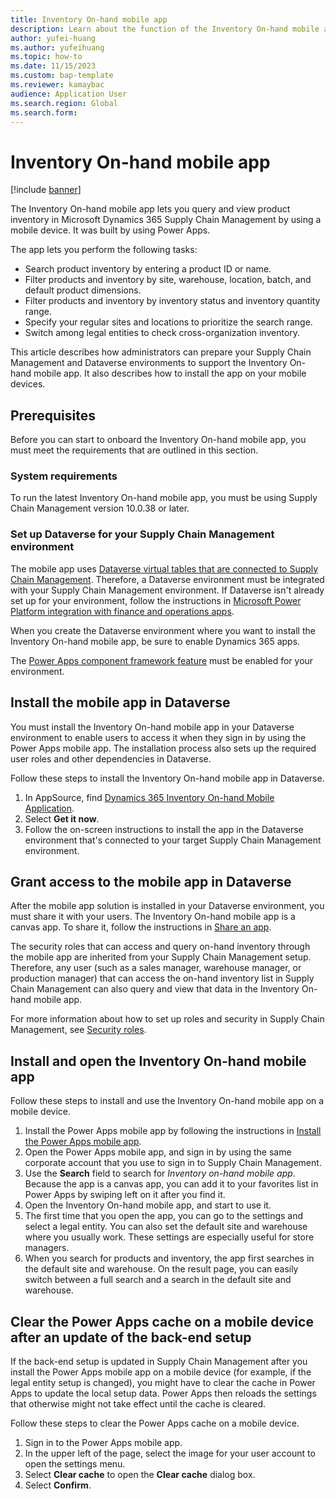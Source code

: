 ```yaml
---
title: Inventory On-hand mobile app
description: Learn about the function of the Inventory On-hand mobile app and how to onboard it, including prerequisites and system requirements.
author: yufei-huang
ms.author: yufeihuang
ms.topic: how-to
ms.date: 11/15/2023
ms.custom: bap-template
ms.reviewer: kamaybac
audience: Application User
ms.search.region: Global
ms.search.form:
---
```


# Inventory On-hand mobile app

[!include [banner](../../includes/banner.md)]

The Inventory On-hand mobile app lets you query and view product inventory in Microsoft Dynamics 365 Supply Chain Management by using a mobile device. It was built by using Power Apps.

The app lets you perform the following tasks:

- Search product inventory by entering a product ID or name.
- Filter products and inventory by site, warehouse, location, batch, and default product dimensions.
- Filter products and inventory by inventory status and inventory quantity range.
- Specify your regular sites and locations to prioritize the search range.
- Switch among legal entities to check cross-organization inventory.

This article describes how administrators can prepare your Supply Chain Management and Dataverse environments to support the Inventory On-hand mobile app. It also describes how to install the app on your mobile devices.

## Prerequisites

Before you can start to onboard the Inventory On-hand mobile app, you must meet the requirements that are outlined in this section.

### System requirements

To run the latest Inventory On-hand mobile app, you must be using Supply Chain Management version 10.0.38 or later.

### Set up Dataverse for your Supply Chain Management environment

The mobile app uses [Dataverse virtual tables that are connected to Supply Chain Management](../../fin-ops-core/dev-itpro/power-platform/virtual-entities-overview.md). Therefore, a Dataverse environment must be integrated with your Supply Chain Management environment. If Dataverse isn't already set up for your environment, follow the instructions in [Microsoft Power Platform integration with finance and operations apps](../../fin-ops-core/dev-itpro/power-platform/overview.md).

When you create the Dataverse environment where you want to install the Inventory On-hand mobile app, be sure to enable Dynamics 365 apps.

The [Power Apps component framework feature](/power-apps/developer/component-framework/component-framework-for-canvas-apps#enable-the-power-apps-component-framework-feature) must be enabled for your environment.

## <a name="install-in-dataverse"></a>Install the mobile app in Dataverse

You must install the Inventory On-hand mobile app in your Dataverse environment to enable users to access it when they sign in by using the Power Apps mobile app. The installation process also sets up the required user roles and other dependencies in Dataverse.

Follow these steps to install the Inventory On-hand mobile app in Dataverse.

1. In AppSource, find [Dynamics 365 Inventory On-hand Mobile Application](https://appsource.microsoft.com/product/dynamics-365/mscrm.d365-scm-inventoryonhandmobileapp).
1. Select **Get it now**.
1. Follow the on-screen instructions to install the app in the Dataverse environment that's connected to your target Supply Chain Management environment.

## Grant access to the mobile app in Dataverse

After the mobile app solution is installed in your Dataverse environment, you must share it with your users. The Inventory On-hand mobile app is a canvas app. To share it, follow the instructions in [Share an app](/power-apps/maker/canvas-apps/share-app#share-an-app).

The security roles that can access and query on-hand inventory through the mobile app are inherited from your Supply Chain Management setup. Therefore, any user (such as a sales manager, warehouse manager, or production manager) that can access the on-hand inventory list in Supply Chain Management can also query and view that data in the Inventory On-hand mobile app.

For more information about how to set up roles and security in Supply Chain Management, see [Security roles](../../fin-ops-core/dev-itpro/sysadmin/role-based-security.md#security-roles).

## Install and open the Inventory On-hand mobile app

Follow these steps to install and use the Inventory On-hand mobile app on a mobile device.

1. Install the Power Apps mobile app by following the instructions in [Install the Power Apps mobile app](/power-apps/mobile/run-powerapps-on-mobile).
1. Open the Power Apps mobile app, and sign in by using the same corporate account that you use to sign in to Supply Chain Management.
1. Use the **Search** field to search for *Inventory on-hand mobile app*. Because the app is a canvas app, you can add it to your favorites list in Power Apps by swiping left on it after you find it.
1. Open the Inventory On-hand mobile app, and start to use it.
1. The first time that you open the app, you can go to the settings and select a legal entity. You can also set the default site and warehouse where you usually work. These settings are especially useful for store managers.
1. When you search for products and inventory, the app first searches in the default site and warehouse. On the result page, you can easily switch between a full search and a search in the default site and warehouse.

## Clear the Power Apps cache on a mobile device after an update of the back-end setup

If the back-end setup is updated in Supply Chain Management after you install the Power Apps mobile app on a mobile device (for example, if the legal entity setup is changed), you might have to clear the cache in Power Apps to update the local setup data. Power Apps then reloads the settings that otherwise might not take effect until the cache is cleared.

Follow these steps to clear the Power Apps cache on a mobile device.

1. Sign in to the Power Apps mobile app.
1. In the upper left of the page, select the image for your user account to open the settings menu.
1. Select **Clear cache** to open the **Clear cache** dialog box.
1. Select **Confirm**.
